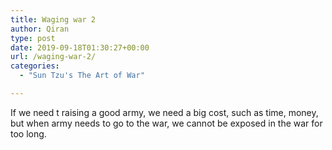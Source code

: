 ```yaml
---
title: Waging war 2
author: Qiran
type: post
date: 2019-09-18T01:30:27+00:00
url: /waging-war-2/
categories:
  - "Sun Tzu's The Art of War"

---
```

If we need t raising a good army, we need a big cost, such as time, money, but when army needs to go to the war, we cannot be exposed in the war for too long.
